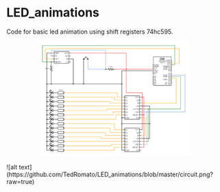 # LED_animations
Code for basic led animation using shift registers 74hc595.
<p align="center">
  <img src="https://github.com/TedRomato/LED_animations/blob/master/circuit.png?raw=true" width="350" title="hover text">
</p>
![alt text](https://github.com/TedRomato/LED_animations/blob/master/circuit.png?raw=true)

